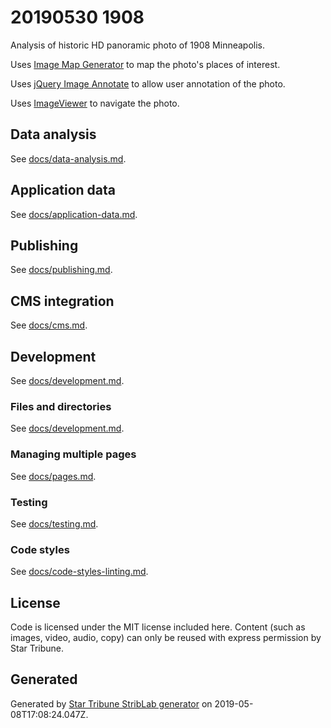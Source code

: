 # 20190530 1908

Analysis of historic HD panoramic photo of 1908 Minneapolis.

Uses [Image Map Generator](https://www.image-map.net/) to map the photo's places of interest.

Uses [jQuery Image Annotate](https://github.com/flipbit/jquery-image-annotate) to allow user annotation of the photo.

Uses [ImageViewer](http://ignitersworld.com/lab/imageViewer.html) to navigate the photo.


## Data analysis

_<Describe data and where it comes from.>_

See [docs/data-analysis.md](./docs/data-analysis.md).


## Application data

_<Describe data and where it comes from.>_

See [docs/application-data.md](./docs/application-data.md).

## Publishing

See [docs/publishing.md](./docs/publishing.md).

## CMS integration

See [docs/cms.md](./docs/cms.md).

## Development

See [docs/development.md](./docs/development.md).

### Files and directories

See [docs/development.md](./docs/files-directories.md).

### Managing multiple pages

See [docs/pages.md](./docs/pages.md).

### Testing

See [docs/testing.md](./docs/testing.md).

### Code styles

See [docs/code-styles-linting.md](./docs/code-styles-linting.md).

## License

Code is licensed under the MIT license included here. Content (such as images, video, audio, copy) can only be reused with express permission by Star Tribune.

## Generated

Generated by [Star Tribune StribLab generator](https://github.com/striblab/generator-striblab) on 2019-05-08T17:08:24.047Z.
